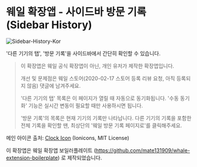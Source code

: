 # 웨일 확장앱 - 사이드바 방문 기록 (Sidebar History)

![Sidebar-History-Kor](https://user-images.githubusercontent.com/51040091/74636559-99370a00-51ab-11ea-8049-5d64c337e80e.png)

'다른 기기의 탭', '방문 기록'을 사이드바에서 간단히 확인할 수 있습니다.

> 이 확장앱은 웨일 공식 확장앱이 아닌, 개인 유저가 제작한 확장앱입니다.
>
> 개선 및 문제점은 웨일 스토어(2020-02-17 스토어 등록 리뷰 요청, 아직 등록되지 않음) 댓글에 남겨주세요.
>
> '다른 기기의 탭' 목록은 이 페이지가 열릴 때 자동으로 동기화됩니다. '수동 동기화' 기능은 실시간 변동이 필요할 때만 사용하시면 됩니다.
>
> '방문 기록'의 목록은 현재 기기의 기록만 나타납니다. 다른 기기의 기록을 포함한 전체 기록을 확인할 땐, 최상단의 '웨일 방문 기록 페이지로'를 클릭해주세요.

메인 아이콘 출처: [Clock Icon](https://www.iconfinder.com/icons/211606/clock_icon) (Ionicons, MIT License)

이 확장앱은 웨일 확장앱 보일러플레이트 (<https://github.com/mate131909/whale-extension-boilerplate>) 로 제작되었습니다.
